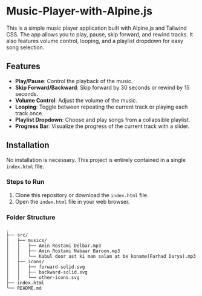 # Music-Player-with-Alpine.js

This is a simple music player application built with Alpine.js and Tailwind CSS. The app allows you to play, pause, skip forward, and rewind tracks. It also features volume control, looping, and a playlist dropdown for easy song selection.

## Features

- **Play/Pause**: Control the playback of the music.
- **Skip Forward/Backward**: Skip forward by 30 seconds or rewind by 15 seconds.
- **Volume Control**: Adjust the volume of the music.
- **Looping**: Toggle between repeating the current track or playing each track once.
- **Playlist Dropdown**: Choose and play songs from a collapsible playlist.
- **Progress Bar**: Visualize the progress of the current track with a slider.

## Installation

No installation is necessary. This project is entirely contained in a single `index.html` file.

### Steps to Run

1. Clone this repository or download the `index.html` file.
2. Open the `index.html` file in your web browser.

### Folder Structure

```plaintext
.
├── src/
|   ├── musics/
│   │   ├── Amin Rostami Delbar.mp3
│   │   ├── Amin Rostami Nabaar Baroon.mp3
│   │   └── Kabul door ast ki man salam at be koname(Farhad Darya).mp3
│   ├── icons/
│   │   ├── forward-solid.svg
│   │   ├── backward-solid.svg
│   │   └── other-icons.svg
├── index.html
└── README.md
